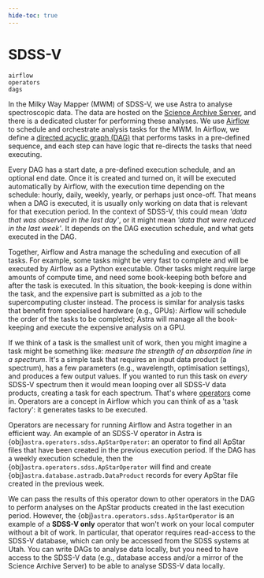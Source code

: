 ```yaml
---
hide-toc: true
---
```


# SDSS-V

```{toctree}
airflow
operators
dags
```

In the Milky Way Mapper (MWM) of SDSS-V, we use Astra to analyse spectroscopic data. The data are hosted on the [Science Archive Server](#), and there is a dedicated cluster for performing these analyses. We use [Airflow](#) to schedule and orchestrate analysis tasks for the MWM. In Airflow, we define a [directed acyclic graph (DAG)](developer/dags) that performs tasks in a pre-defined sequence, and each step can have logic that re-directs the tasks that need executing. 


Every DAG has a start date, a pre-defined execution schedule, and an optional end date. Once it is created and turned on, it will be executed automatically by Airflow, with the execution time depending on the schedule: hourly, daily, weekly, yearly, or perhaps just once-off. That means when a DAG is executed, it is usually only working on data that is relevant for that execution period. In the context of SDSS-V, this could mean _'data that was observed in the last day'_, or it might mean _'data that were reduced in the last week'_. It depends on the DAG execution schedule, and what gets executed in the DAG.

Together, Airflow and Astra manage the scheduling and execution of all tasks. For example, some tasks might be very fast to complete and will be executed by Airflow as a Python executable. Other tasks might require large amounts of compute time, and need some book-keeping both before and after the task is executed. In this situation, the book-keeping is done within the task, and the expensive part is submitted as a job to the supercomputing cluster instead. The process is similar for analysis tasks that benefit from specialised hardware (e.g., GPUs): Airflow will schedule the order of the tasks to be completed; Astra will manage all the book-keeping and execute the expensive analysis on a GPU.

If we think of a task is the smallest unit of work, then you might imagine a task might be something like: _measure the strength of an absorption line in a spectrum_. It's a simple task that requires an input data product (a spectrum), has a few parameters (e.g., wavelength, optimisation settings), and produces a few output values. If you wanted to run this task on *every* SDSS-V spectrum then it would mean looping over all SDSS-V data products, creating a task for each spectrum. That's where [operators](developer/operators) come in. Operators are a concept in Airflow which you can think of as a 'task factory': it generates tasks to be executed. 

Operators are necessary for running Airflow and Astra together in an efficient way. An example of an SDSS-V operator in Astra is {obj}`astra.operators.sdss.ApStarOperator`: an operator to find all ApStar files that have been created in the previous execution period. If the DAG has a weekly execution schedule, then the {obj}`astra.operators.sdss.ApStarOperator` will find and create {obj}`astra.database.astradb.DataProduct` records for every ApStar file created in the previous week. 

We can pass the results of this operator down to other operators in the DAG to perform analyses on the ApStar products created in the last execution period. However, the {obj}`astra.operators.sdss.ApStarOperator` is an example of a **SDSS-V only** operator that won't work on your local computer without a bit of work. In particular, that operator requires read-access to the SDSS-V database, which can only be accessed from the SDSS systems at Utah. You can write DAGs to analyse data locally, but you need to have access to the SDSS-V data (e.g., database access and/or a mirror of the Science Archive Server) to be able to analyse SDSS-V data locally.
